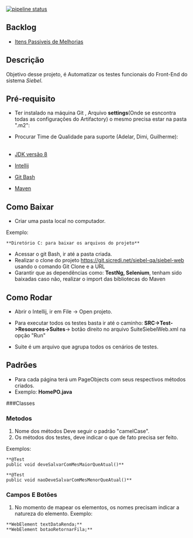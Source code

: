 [![pipeline status](https://git.sicredi.net/siebel-qa/siebel-web/badges/master/pipeline.svg)](https://git.sicredi.net/siebel-qa/siebel-web/commits/master)

## Backlog 
* [Itens Passiveis de Melhorias](src/test/resources/backlog_do_projeto/TODOLIST.md)


## Descrição
Objetivo desse projeto, é Automatizar os testes funcionais do Front-End do sistema *Siebel*.

## Pré-requisito
 - Ter instalado  na máquina Git , Arquivo **settings**(Onde se esncontra todas as configurações do Artifactory) o mesmo precisa estar na pasta ".m2":
 - Procurar Time de Qualidade para suporte (Adelar, Dimi, Guilherme):</br><br>
 
- [JDK versão 8](https://www.oracle.com/technetwork/pt/java/javase/downloads/jdk8-downloads-2133151.html)
- [Intellij](https://www.jetbrains.com/idea/download/#section=windows)
- [Git Bash](https://git-scm.com/downloads)
- [Maven](https://maven.apache.org/download.cgi)

## Como Baixar
- Criar uma pasta local no computador.

Exemplo:
````
**Diretório C: para baixar os arquivos do projeto**
````
- Acessar o git Bash, ir até a pasta criada.
- Realizar o clone do projeto https://git.sicredi.net/siebel-qa/siebel-web usando o comando Git Clone e a URL
- Garantir que as dependências como: **TestNg, Selenium**, tenham sido baixadas caso não, realizar o import das bibliotecas do Maven

## Como Rodar
- Abrir o Intellij, ir em File -> Open projeto.

- Para executar todos os testes basta ir até o caminho: **SRC->Test->Resources->Suites**-> botão direito no arquivo SuiteSiebelWeb.xml na opção "Run"
- Suite é um arquivo que agrupa todos os cenários de testes.
## Padrões
- Para cada página terá um PageObjects com seus respectivos métodos criados.
- Exemplo: **HomePO.java**

###Classes

 
### Metodos  
1. Nome dos métodos Deve seguir o padrão "camelCase". 
2. Os métodos dos testes, deve indicar o que de fato precisa ser feito.
   
Exemplos:
````
**@Test
public void deveSalvarComMesMaiorQueAtual()**

**@Test
public void naoDeveSalvarComMesMenorQueAtual()**
````

### Campos E Botões

[//Campos e botoes de onde? talve precise de um pouco mais de detalhes. ]:#
1. No momento de mapear os elementos, os nomes precisam indicar a natureza do elemento.
Exemplo:
````
**WebElement textDataRenda;**
**WebElement botaoRetornarFila;**
````


